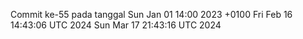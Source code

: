 Commit ke-55 pada tanggal Sun Jan 01 14:00 2023 +0100
Fri Feb 16 14:43:06 UTC 2024
Sun Mar 17 21:43:16 UTC 2024
